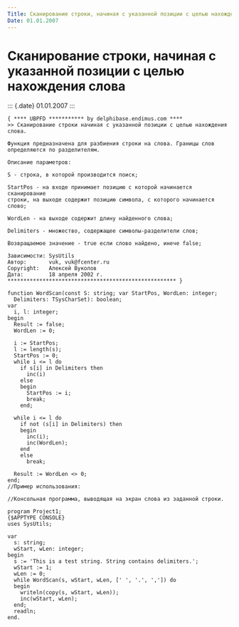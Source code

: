 ```yaml
---
Title: Сканирование строки, начиная с указанной позиции с целью нахождения слова
Date: 01.01.2007
---
```



Сканирование строки, начиная с указанной позиции с целью нахождения слова
=========================================================================

::: {.date}
01.01.2007
:::

    { **** UBPFD *********** by delphibase.endimus.com ****
    >> Сканирование строки начиная с указанной позиции с целью нахождения слова.
     
    Функция предназначена для разбиения строки на слова. Границы слов
    определяются по разделителям.
     
    Описание параметров:
     
    S - строка, в которой производится поиск;
     
    StartPos - на входе принимает позицию с которой начинается сканирование
    строки, на выходе содержит позицию символа, с которого начинается слово;
     
    WordLen - на выходе содержит длину найденного слова;
     
    Delimiters - множество, содержащее символы-разделители слов;
     
    Возвращаемое значение - true если слово найдено, инече false;
     
    Зависимости: SysUtils
    Автор:       vuk, vuk@fcenter.ru
    Copyright:   Алексей Вуколов
    Дата:        18 апреля 2002 г.
    ***************************************************** }
     
    function WordScan(const S: string; var StartPos, WordLen: integer;
      Delimiters: TSysCharSet): boolean;
    var
      i, l: integer;
    begin
      Result := false;
      WordLen := 0;
     
      i := StartPos;
      l := length(s);
      StartPos := 0;
      while i <= l do
        if s[i] in Delimiters then
          inc(i)
        else
        begin
          StartPos := i;
          break;
        end;
     
      while i <= l do
        if not (s[i] in Delimiters) then
        begin
          inc(i);
          inc(WordLen);
        end
        else
          break;
     
      Result := WordLen <> 0;
    end;
    //Пример использования: 
     
    //Консольная программа, выводящая на экран слова из заданной строки.
     
    program Project1;
    {$APPTYPE CONSOLE}
    uses SysUtils;
     
    var
      s: string;
      wStart, wLen: integer;
    begin
      s := 'This is a test string. String contains delimiters.';
      wStart := 1;
      wLen := 0;
      while WordScan(s, wStart, wLen, [' ', '.', ',']) do
      begin
        writeln(copy(s, wStart, wLen));
        inc(wStart, wLen);
      end;
      readln;
    end.
